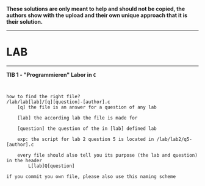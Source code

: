 **These solutions are only meant to help and should not be copied, the authors show with the upload and their own unique approach that it is their solution.**


---

# LAB

---

**TIB 1 - "Programmieren" Labor in `C`**

```


how to find the right file?
/lab/lab[lab]/[q][question]-[author].c
    [q] the file is an answer for a question of any lab

    [lab] the according lab the file is made for

    [question] the question of the in [lab] defined lab

    exp: the script for lab 2 question 5 is located in /lab/lab2/q5-[author].c

    every file should also tell you its purpose (the lab and question) in the header
        L[lab]Q[question]

if you commit you own file, please also use this naming scheme
```
